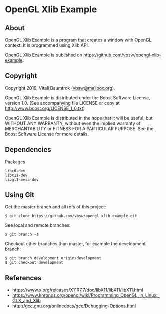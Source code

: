 # OpenGL Xlib Example

## About
OpenGL Xlib Example is a program that creates a window with OpenGL context. It is programmed using Xlib API.

OpenGL Xlib Example is published on https://github.com/vbsw/opengl-xlib-example.

## Copyright
Copyright 2019, Vitali Baumtrok (vbsw@mailbox.org).

OpenGL Xlib Example is distributed under the Boost Software License, version 1.0. (See accompanying file LICENSE or copy at http://www.boost.org/LICENSE_1_0.txt)

OpenGL Xlib Example is distributed in the hope that it will be useful, but WITHOUT ANY WARRANTY; without even the implied warranty of MERCHANTABILITY or FITNESS FOR A PARTICULAR PURPOSE. See the Boost Software License for more details.

## Dependencies
Packages

	libc6-dev
	libX11-dev
	libgl1-mesa-dev

## Using Git
Get the master branch and all refs of this project:

	$ git clone https://github.com/vbsw/opengl-xlib-example.git

See local and remote branches:

	$ git branch -a

Checkout other branches than master, for example the development branch:

	$ git branch development origin/development
	$ git checkout development

## References
- <https://www.x.org/releases/X11R7.7/doc/libX11/libX11/libX11.html>
- <https://www.khronos.org/opengl/wiki/Programming_OpenGL_in_Linux:_GLX_and_Xlib>
- <http://gcc.gnu.org/onlinedocs/gcc/Debugging-Options.html>

